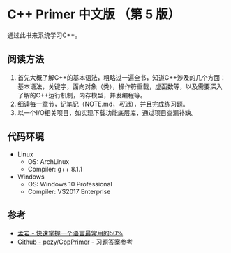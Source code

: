 # C++ Primer 中文版 （第 5 版） 

通过此书来系统学习C++。

## 阅读方法

1. 首先大概了解C\+\+的基本语法，粗略过一遍全书，知道C\+\+涉及的几个方面：基本语法，关键字，面向对象（类），操作符重载，虚函数等，以及需要深入了解的C\+\+运行机制，内存模型，并发编程等。  
2. 细读每一章节，记笔记（NOTE.md，*可选*），并且完成练习题。  
3. 以一个I/O相关项目，如实现下载功能底层库，通过项目查漏补缺。  



## 代码环境

- Linux
  - OS: ArchLinux
  - Compiler: g++ 8.1.1
- Windows
  - OS: Windows 10 Professional
  - Compiler: VS2017 Enterprise



## 参考

- [孟岩 - 快速掌握一个语言最常用的50%](https://blog.csdn.net/myan/article/details/3144661)  
- [Github - pezy/CppPrimer](https://github.com/pezy/CppPrimer) - 习题答案参考

